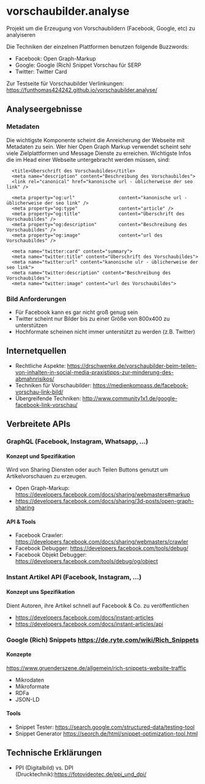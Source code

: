 # vorschaubilder.analyse
Projekt um die Erzeugung von Vorschaubildern (Facebook, Google, etc) zu analyiseren

Die Techniken der einzelnen Plattformen benutzen folgende Buzzwords:

* Facebook: Open Graph-Markup
* Google: Google (Rich) Snippet Vorschau für SERP
* Twitter: Twitter Card


Zur Testseite für Vorschaubilder Verlinkungen: https://funthomas424242.github.io/vorschaubilder.analyse/

## Analyseergebnisse

### Metadaten
Die wichtigste Komponente scheint die Anreicherung der Webseite mit Metadaten zu sein. Wer hier Open Graph Markup verwendet scheint sehr viele Zielplattformen und Message Dienste zu erreichen. Wichtigste Infos die im Head einer Webseite untergebracht werden müssen, sind:

~~~~
  <title>Überschrift des Vorschaubildes</title>
  <meta name="description" content="Beschreibung des Vorschaubildes">
  <link rel="canonical" href="kanonische url - üblicherweise der seo link" />

  <meta property="og:url"                content="kanonische url - üblicherweise der seo link" />
  <meta property="og:type"               content="article" />
  <meta property="og:title"              content="Überschrift des Vorschaubildes" />
  <meta property="og:description"        content="Beschreibung des Vorschaubildes" />
  <meta property="og:image"              content="url des Vorschaubildes" />
  
  <meta name="twitter:card" content="summary">
  <meta name="twitter:title" content="Überschrift des Vorschaubildes">
  <meta name="twitter:url" content="kanonische ulr - üblicherweise der seo link">
  <meta name="twitter:description" content="Beschreibung des Vorschaubildes">
  <meta name="twitter:image" content="url des Vorschaubildes">
~~~~

### Bild Anforderungen

* Für Facebook kann es gar nicht groß genug sein
* Twitter scheint nur Bilder bis zu einer Größe von 800x400 zu unterstützen
* Hochformate scheinen nicht immer unterstützt zu werden (z.B. Twitter)


## Internetquellen

* Rechtliche Aspekte: https://drschwenke.de/vorschaubilder-beim-teilen-von-inhalten-in-social-media-praxistipps-zur-minderung-des-abmahnrisikos/
* Techniken für Vorschaubilder: https://medienkompass.de/facebook-vorschau-link-bild/
* Übergreifende Techniken: http://www.community1x1.de/google-facebook-link-vorschau/

## Verbreitete APIs
### GraphQL (Facebook, Instagram, Whatsapp, ...) 
#### Konzept und Spezifikation
Wird von Sharing Diensten oder auch Teilen Buttons genutzt um Artikelvorschauen zu erzeugen. 
* Open Graph-Markup: https://developers.facebook.com/docs/sharing/webmasters#markup
* https://developers.facebook.com/docs/sharing/3d-posts/open-graph-sharing

#### API & Tools 

* Facebook Crawler: https://developers.facebook.com/docs/sharing/webmasters/crawler
* Facebook Debugger: https://developers.facebook.com/tools/debug/ 
* Facebook Objekt Debugger: https://developers.facebook.com/tools/debug/og/object

### Instant Artikel API (Facebook, Instagram, ...)
#### Konzept uns Spezifikation
Dient Autoren, ihre Artikel schnell auf Facebook & Co. zu veröffentlichen

* https://developers.facebook.com/docs/instant-articles
* https://developers.facebook.com/docs/instant-articles/api

### Google (Rich) Snippets https://de.ryte.com/wiki/Rich_Snippets

#### Konzepte

https://www.gruenderszene.de/allgemein/rich-snippets-website-traffic

* Mikrodaten
* Mikroformate
* RDFa
* JSON-LD

#### Tools

* Snippet Tester: https://search.google.com/structured-data/testing-tool
* Snippet Generator https://seorch.de/html/snippet-optimization-tool.html

## Technische Erklärungen
 * PPI (Digitalbild) vs. DPI (Drucktechnik):https://fotovideotec.de/ppi_und_dpi/
